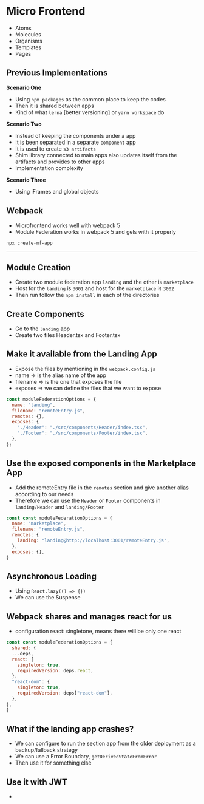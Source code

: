 # Micro Frontend

- Atoms
- Molecules
- Organisms
- Templates
- Pages

## Previous Implementations

**Scenario One**

- Using `npm packages` as the common place to keep the codes
- Then it is shared between apps
- Kind of what `lerna` [better versioning] or `yarn workspace` do

**Scenario Two**

- Instead of keeping the components under a app
- It is been separated in a separate `component` app
- It is used to create `s3 artifacts`
- Shim library connected to main apps also updates itself from the artifacts and provides to other apps
- Implementation complexity

**Scenario Three**

- Using iFrames and global objects

## Webpack

- Microfrontend works well with webpack 5
- Module Federation works in webpack 5 and gels with it properly

```bash
npx create-mf-app
```

---

## Module Creation

- Create two module federation app `landing` and the other is `marketplace`
- Host for the `landing` is `3001` and host for the `marketplace` is `3002`
- Then run follow the `npm install` in each of the directories

## Create Components

- Go to the `landing` app
- Create two files Header.tsx and Footer.tsx

## Make it available from the Landing App

- Expose the files by mentioning in the `webpack.config.js`
- name => is the alias name of the app
- filename => is the one that exposes the file
- exposes => we can define the files that we want to expose

```javascript
const moduleFederationOptions = {
  name: "landing",
  filename: "remoteEntry.js",
  remotes: {},
  exposes: {
    "./Header": "./src/components/Header/index.tsx",
    "./Footer": "./src/components/Footer/index.tsx",
  },
};
```

## Use the exposed components in the Marketplace App

- Add the remoteEntry file in the `remotes` section and give another alias according to our needs
- Therefore we can use the `Header` or `Footer` components in `landing/Header` and `landing/Footer`

```javascript
const const moduleFederationOptions = {
  name: "marketplace",
  filename: "remoteEntry.js",
  remotes: {
    landing: "landing@http://localhost:3001/remoteEntry.js",
  },
  exposes: {},
}
```

## Asynchronous Loading

- Using `React.lazy(() => {})`
- We can use the Suspense

## Webpack shares and manages react for us

- configuration react: singletone, means there will be only one react


```javascript
const const moduleFederationOptions = {
  shared: {
  ...deps,
  react: {
    singleton: true,
    requiredVersion: deps.react,
  },
  "react-dom": {
    singleton: true,
    requiredVersion: deps["react-dom"],
  },
},
}
```

## What if the landing app crashes?

- We can configure to run the section app from the older deployment as a backup/fallback strategy
- We can use a Error Boundary, `getDerivedStateFromError`
- Then use it for something else


## Use it with JWT

- 
